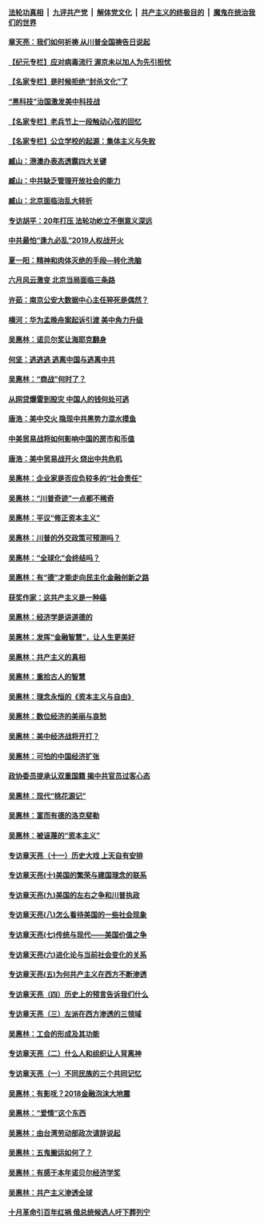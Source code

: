 ####  [法轮功真相](../../../../basic/blob/master/README.md?t=06202231) &nbsp;|&nbsp; [九评共产党](../../../../9ping.md/blob/master/README.md?t=06202231) &nbsp;|&nbsp; [解体党文化](../../../../jtdwh.md/blob/master/README.md?t=06202231)  &nbsp;|&nbsp; [共产主义的终极目的](../../../../gczydzjmd.md/blob/master/README.md?t=06202231) &nbsp;|&nbsp; [魔鬼在统治我们的世界](../../../../mgztzwmdsj.md/blob/master/README.md?t=06202231) 

#### [章天亮：我们如何祈祷 从川普全国祷告日说起](../pages/nsc423/n11944627.md?t=06202231) 

#### [【纪元专栏】应对病毒流行 渥京未以加人为先引担忧](../pages/nsc423/n11875714.md?t=06202231) 

#### [【名家专栏】是时候拒绝“封杀文化”了](../pages/nsc423/n11814093.md?t=06202231) 

#### [“黑科技”治国激发美中科技战](../pages/nsc423/n11638056.md?t=06202231) 

#### [【名家专栏】老兵节上一段触动心弦的回忆](../pages/nsc423/n11646016.md?t=06202231) 

#### [【名家专栏】公立学校的起源：集体主义与失败](../pages/nsc423/n11601833.md?t=06202231) 

#### [臧山：港澳办表态透露四大关键](../pages/nsc423/n11421628.md?t=06202231) 

#### [臧山：中共缺乏管理开放社会的能力](../pages/nsc423/n11407457.md?t=06202231) 

#### [臧山：北京面临治乱大转折](../pages/nsc423/n11406895.md?t=06202231) 

#### [专访胡平：20年打压 法轮功屹立不倒意义深远](../pages/nsc423/n11398800.md?t=06202231) 

#### [中共最怕“逢九必乱”2019人权战开火](../pages/nsc423/n11385248.md?t=06202231) 

#### [夏一阳：精神和肉体灭绝的手段—转化洗脑](../pages/nsc423/n11368250.md?t=06202231) 

#### [六月风云激变 北京当局面临三条路](../pages/nsc423/n11313668.md?t=06202231) 

#### [许茹：南京公安大数据中心主任猝死是偶然？](../pages/nsc423/n11064744.md?t=06202231) 

#### [横河：华为孟晚舟案起诉引渡 美中角力升级](../pages/nsc423/n11027230.md?t=06202231) 

#### [吴惠林：诺贝尔奖让海耶克翻身](../pages/nsc423/n10890049.md?t=06202231) 

#### [何坚：逃逃逃 逃离中国与逃离中共](../pages/nsc423/n10592891.md?t=06202231) 

#### [吴惠林：“商战”何时了？](../pages/nsc423/n10573558.md?t=06202231) 

#### [从网贷爆雷到股灾 中国人的钱何处可逃](../pages/nsc423/n10572800.md?t=06202231) 

#### [唐浩：美中交火 隐现中共黑势力混水摸鱼](../pages/nsc423/n10544040.md?t=06202231) 

#### [中美贸易战将如何影响中国的房市和币值](../pages/nsc423/n10543697.md?t=06202231) 

#### [唐浩：美中贸易战开火 烧出中共危机](../pages/nsc423/n10540126.md?t=06202231) 

#### [吴惠林：企业家是否应负较多的“社会责任”](../pages/nsc423/n10535022.md?t=06202231) 

#### [吴惠林：“川普奇迹”一点都不稀奇](../pages/nsc423/n10512808.md?t=06202231) 

#### [吴惠林：平议“修正资本主义”](../pages/nsc423/n10495724.md?t=06202231) 

#### [吴惠林：川普的外交政策可预测吗？](../pages/nsc423/n10462387.md?t=06202231) 

#### [吴惠林：“全球化”会终结吗？](../pages/nsc423/n10452838.md?t=06202231) 

#### [吴惠林：有“德”才能走向民主化金融创新之路](../pages/nsc423/n10432292.md?t=06202231) 

#### [获奖作家：这共产主义是一种癌](../pages/nsc423/n10431541.md?t=06202231) 

#### [吴惠林：经济学是讲道德的](../pages/nsc423/n10398014.md?t=06202231) 

#### [吴惠林：发挥“金融智慧”，让人生更美好](../pages/nsc423/n10375019.md?t=06202231) 

#### [吴惠林：共产主义的真相](../pages/nsc423/n10351394.md?t=06202231) 

#### [吴惠林：重拾古人的智慧](../pages/nsc423/n10337691.md?t=06202231) 

#### [吴惠林：理念永恒的《资本主义与自由》](../pages/nsc423/n10316274.md?t=06202231) 

#### [吴惠林：数位经济的美丽与哀愁](../pages/nsc423/n10292946.md?t=06202231) 

#### [吴惠林：美中经济战将开打？](../pages/nsc423/n10258825.md?t=06202231) 

#### [吴惠林：可怕的中国经济扩张](../pages/nsc423/n10219147.md?t=06202231) 

#### [政协委员提承认双重国籍 揭中共官员过客心态](../pages/nsc423/n10208809.md?t=06202231) 

#### [吴惠林：现代“桃花源记”](../pages/nsc423/n10185234.md?t=06202231) 

#### [吴惠林：富而有德的洛克斐勒](../pages/nsc423/n10142264.md?t=06202231) 

#### [吴惠林：被诬蔑的“资本主义”](../pages/nsc423/n10124816.md?t=06202231) 

#### [专访章天亮（十一）历史大戏 上天自有安排](../pages/nsc423/n10094905.md?t=06202231) 

#### [专访章天亮(十)美国的繁荣与建国理念的联系](../pages/nsc423/n10094899.md?t=06202231) 

#### [专访章天亮(九)美国的左右之争和川普执政](../pages/nsc423/n10094889.md?t=06202231) 

#### [专访章天亮(八)怎么看待美国的一些社会现象](../pages/nsc423/n10094857.md?t=06202231) 

#### [专访章天亮(七)传统与现代——美国价值之争](../pages/nsc423/n10093140.md?t=06202231) 

#### [专访章天亮(六)进化论与当前社会变化的关系](../pages/nsc423/n10092036.md?t=06202231) 

#### [专访章天亮(五)为何共产主义在西方不断渗透](../pages/nsc423/n10083620.md?t=06202231) 

#### [专访章天亮（四）历史上的预言告诉我们什么](../pages/nsc423/n10083606.md?t=06202231) 

#### [专访章天亮（三）左派在西方渗透的三领域](../pages/nsc423/n10081115.md?t=06202231) 

#### [吴惠林：工会的形成及其功能](../pages/nsc423/n10080633.md?t=06202231) 

#### [专访章天亮（二）什么人和组织让人背离神](../pages/nsc423/n10076637.md?t=06202231) 

#### [专访章天亮（一）不同民族的三个共同记忆](../pages/nsc423/n10074188.md?t=06202231) 

#### [吴惠林：有影呒？2018金融泡沫大地震](../pages/nsc423/n10040534.md?t=06202231) 

#### [吴惠林：“爱情”这个东西](../pages/nsc423/n10019423.md?t=06202231) 

#### [吴惠林：由台湾劳动部政次请辞说起](../pages/nsc423/n9979679.md?t=06202231) 

#### [吴惠林：五鬼搬运如何了？](../pages/nsc423/n9925338.md?t=06202231) 

#### [吴惠林：有感于本年诺贝尔经济学奖](../pages/nsc423/n9871883.md?t=06202231) 

#### [吴惠林：共产主义渗透全球](../pages/nsc423/n9812748.md?t=06202231) 

#### [十月革命引百年红祸 俄总统候选人吁下葬列宁](../pages/nsc423/n9810182.md?t=06202231) 

